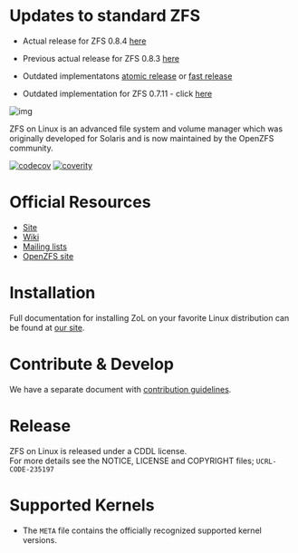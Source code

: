 # Updates to standard ZFS

* Actual release for ZFS 0.8.4 [here](https://github.com/TheTDD/zfs/tree/0.8.4-qat)
* Previous actual release for ZFS 0.8.3 [here](https://github.com/TheTDD/zfs/tree/0.8.3-qat)

* Outdated implementatons [atomic release](https://github.com/TheTDD/zfs/tree/0.7.12-qat) or [fast release](https://github.com/TheTDD/zfs/tree/0.7.12-fast)
* Outdated implementation for ZFS 0.7.11 - click [here](https://github.com/TheTDD/zfs/tree/0.7.11-qat)

![img](http://zfsonlinux.org/images/zfs-linux.png)

ZFS on Linux is an advanced file system and volume manager which was originally
developed for Solaris and is now maintained by the OpenZFS community.

[![codecov](https://codecov.io/gh/zfsonlinux/zfs/branch/master/graph/badge.svg)](https://codecov.io/gh/zfsonlinux/zfs)
[![coverity](https://scan.coverity.com/projects/1973/badge.svg)](https://scan.coverity.com/projects/zfsonlinux-zfs)

# Official Resources

  * [Site](http://zfsonlinux.org)
  * [Wiki](https://github.com/zfsonlinux/zfs/wiki)
  * [Mailing lists](https://github.com/zfsonlinux/zfs/wiki/Mailing-Lists)
  * [OpenZFS site](http://open-zfs.org/)

# Installation

Full documentation for installing ZoL on your favorite Linux distribution can
be found at [our site](http://zfsonlinux.org/).

# Contribute & Develop

We have a separate document with [contribution guidelines](./.github/CONTRIBUTING.md).

# Release

ZFS on Linux is released under a CDDL license.  
For more details see the NOTICE, LICENSE and COPYRIGHT files; `UCRL-CODE-235197`

# Supported Kernels
  * The `META` file contains the officially recognized supported kernel versions.
